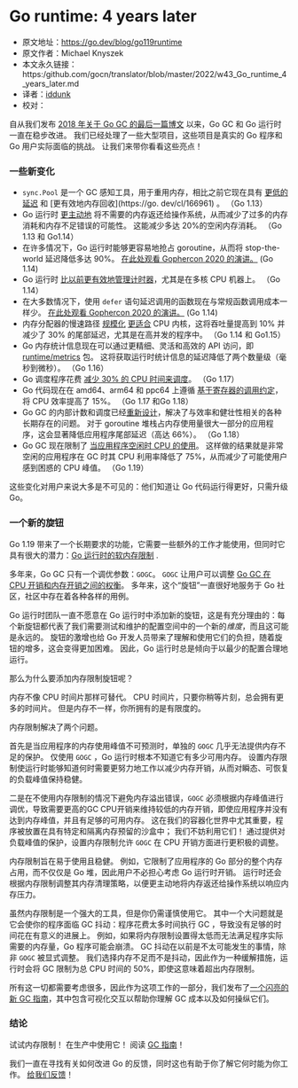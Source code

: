 # Go runtime: 4 years later

- 原文地址：https://go.dev/blog/go119runtime
- 原文作者：Michael Knyszek
- 本文永久链接：https:/github.com/gocn/translator/blob/master/2022/w43_Go_runtime_4_years_later.md
- 译者：[iddunk](https://github.com/iddunk)
- 校对：

自从我们发布 [2018 年关于 Go GC 的最后一篇博文](https://go.dev/blog/ismmkeynote) 以来，Go GC 和 Go 运行时一直在稳步改进。 我们已经处理了一些大型项目，这些项目是真实的 Go 程序和 Go 用户实际面临的挑战。 让我们来带你看看这些亮点！

### 一些新变化

- `sync.Pool` 是一个 GC 感知工具，用于重用内存，相比之前它现在具有 [更低的延迟](https://go.dev/cl/166960) 和 [更有效地内存回收](https://go. dev/cl/166961) 。 （Go 1.13）
- Go 运行时 [更主动地](https://go.dev/issue/30333) 将不需要的内存返还给操作系统，从而减少了过多的内存消耗和内存不足错误的可能性。 这能减少多达 20%的空闲内存消耗。 （Go 1.13 和 Go1.14）
- 在许多情况下，Go 运行时能够更容易地抢占 goroutine，从而将 stop-the-world 延迟降低多达 90%。 [在此处观看 Gophercon 2020 的演讲。](https://www.youtube.com/watch?v=1I1WmeSjRSw) (Go 1.14)
- Go 运行时 [比以前更有效地管理计时器](https://go.dev/cl/171883)，尤其是在多核 CPU 机器上。 （Go 1.14）
- 在大多数情况下，使用 `defer` 语句延迟调用的函数现在与常规函数调用成本一样少。 [在此处观看 Gophercon 2020 的演讲。](https://www.youtube.com/watch?v=DHVeUsrKcbM) (Go 1.14)
- 内存分配器的慢速路径 [规模化](https://go.dev/issue/35112) [更适合](https://go.dev/issue/37487) CPU 内核，这将吞吐量提高到 10% 并减少了 30% 的尾部延迟，尤其是在高并发的程序中。 （Go 1.14 和 Go1.15）
- Go 内存统计信息现在可以通过更精细、灵活和高效的 API 访问，即 [runtime/metrics](https://pkg.go.dev/runtime/metrics) 包。 这将获取运行时统计信息的延迟降低了两个数量级（毫秒到微秒）。 （Go 1.16）
- Go 调度程序花费 [减少 30% 的 CPU 时间来调度](https://go.dev/issue/43997)。 （Go 1.17）
- Go 代码现在在 amd64、arm64 和 ppc64 上遵循 [基于寄存器的调用约定](https://go.dev/issues/40724)，将 CPU 效率提高了 15%。 （Go 1.17 和Go 1.18）
- Go GC 的内部计数和调度已经[重新设计](https://go.dev/issue/44167)，解决了与效率和健壮性相关的各种长期存在的问题。 对于 goroutine 堆栈占内存使用量很大一部分的应用程序，这会显著降低应用程序尾部延迟（高达 66%）。 （Go 1.18）
- Go GC 现在限制了 [当应用程序空闲时 CPU 的使用](https://go.dev/issue/44163)。 这样做的结果就是非常空闲的应用程序在 GC 时其 CPU 利用率降低了 75%，从而减少了可能使用户感到困惑的 CPU 峰值。 （Go 1.19）

这些变化对用户来说大多是不可见的：他们知道让 Go 代码运行得更好，只需升级 Go。

### 一个新的旋钮

Go 1.19 带来了一个长期要求的功能，它需要一些额外的工作才能使用，但同时它具有很大的潜力：[Go 运行时的软内存限制](https://pkg.go.dev/runtime/debug#SetMemoryLimit) .

多年来，Go GC 只有一个调优参数：`GOGC`。 `GOGC` 让用户可以调整 [Go GC 在 CPU 开销和内存开销之间的权衡](https://pkg.go.dev/runtime/debug#SetGCPercent)。 多年来，这个“旋钮”一直很好地服务于 Go 社区，社区中存在着各种各样的用例。

Go 运行时团队一直不愿意在 Go 运行时中添加新的旋钮，这是有充分理由的：每个新旋钮都代表了我们需要测试和维护的配置空间中的一个新的*维度*，而且这可能是永远的。 旋钮的激增也给 Go 开发人员带来了理解和使用它们的负担，随着旋钮的增多，这会变得更加困难。 因此，Go 运行时总是倾向于以最少的配置合理地运行。

那么为什么要添加内存限制旋钮呢？

内存不像 CPU 时间片那样可替代。 CPU 时间片，只要你稍等片刻，总会拥有更多的时间片。 但是内存不一样，你所拥有的是有限度的。

内存限制解决了两个问题。

首先是当应用程序的内存使用峰值不可预测时，单独的 `GOGC` 几乎无法提供内存不足的保护。 仅使用 `GOGC` ，Go 运行时根本不知道它有多少可用内存。 设置内存限制使运行时能够知道何时需要更努力地工作以减少内存开销，从而对瞬态、可恢复的负载峰值保持稳健。

二是在不使用内存限制的情况下避免内存溢出错误，`GOGC` 必须根据内存峰值进行调优，导致需要更高的GC CPU开销来维持较低的内存开销，即使应用程序并没有达到内存峰值，并且有足够的可用内存。 这在我们的容器化世界中尤其重要，程序被放置在具有特定和隔离内存预留的沙盒中； 我们不妨利用它们！ 通过提供对负载峰值的保护，设置内存限制允许 `GOGC` 在 CPU 开销方面进行更积极的调整。

内存限制旨在易于使用且稳健。 例如，它限制了应用程序的 Go 部分的整个内存占用，而不仅仅是 Go 堆，因此用户不必担心考虑 Go 运行时开销。 运行时还会根据内存限制调整其内存清理策略，以便更主动地将内存返还给操作系统以响应内存压力。

虽然内存限制是一个强大的工具，但是你仍需谨慎使用它。 其中一个大问题就是它会使你的程序面临 GC 抖动：程序花费太多时间执行 GC ，导致没有足够的时间花在有意义的进展上。 例如，如果将内存限制设置得太低而无法满足程序实际需要的内存量，Go 程序可能会崩溃。 GC 抖动在以前是不太可能发生的事情，除非 `GOGC` 被显式调整。 我们选择内存不足而不是抖动，因此作为一种缓解措施，运行时会将 GC 限制为总 CPU 时间的 50%，即使这意味着超出内存限制。

所有这一切都需要考虑很多，因此作为这项工作的一部分，我们发布了[一个闪亮的新 GC 指南](https://go.dev/doc/gc-guide)，其中包含可视化交互以帮助你理解 GC 成本以及如何操纵它们。

### 结论

试试内存限制！ 在生产中使用它！ 阅读 [GC 指南](https://go.dev/doc/gc-guide)！

我们一直在寻找有关如何改进 Go 的反馈，同时这也有助于你了解它何时能为你工作。 [给我们反馈](https://groups.google.com/g/golang-dev)！